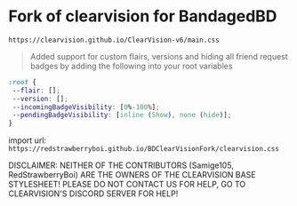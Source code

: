 # Fork of clearvision for BandagedBD 
`https://clearvision.github.io/ClearVision-v6/main.css`

 > Added support for custom flairs, versions and hiding all friend request badges by adding the following into your root variables
```css
:root {
 --flair: [];
 --version: [];
 --incomingBadgeVisibility: [0%-100%];
 --pendingBadgeVisibility: [inline (Show), none (hide)];
}
```

import url: `https://redstrawberryboi.github.io/BDClearVisionFork/clearvision.css`

DISCLAIMER: NEITHER OF THE CONTRIBUTORS (Samige105, RedStrawberryBoi) ARE THE OWNERS OF THE CLEARVISION BASE STYLESHEET!
PLEASE DO NOT CONTACT US FOR HELP, GO TO CLEARVISION'S DISCORD SERVER FOR HELP!

